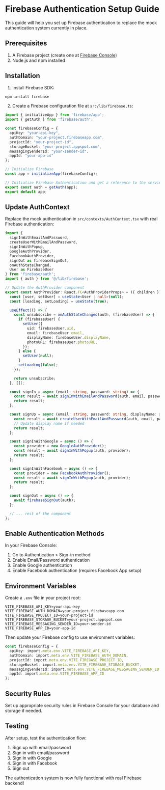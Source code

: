 # Firebase Authentication Setup Guide

This guide will help you set up Firebase authentication to replace the mock authentication system currently in place.

## Prerequisites

1. A Firebase project (create one at [Firebase Console](https://console.firebase.google.com/))
2. Node.js and npm installed

## Installation

1. Install Firebase SDK:
```bash
npm install firebase
```

2. Create a Firebase configuration file at `src/lib/firebase.ts`:

```typescript
import { initializeApp } from 'firebase/app';
import { getAuth } from 'firebase/auth';

const firebaseConfig = {
  apiKey: "your-api-key",
  authDomain: "your-project.firebaseapp.com",
  projectId: "your-project-id",
  storageBucket: "your-project.appspot.com",
  messagingSenderId: "your-sender-id",
  appId: "your-app-id"
};

// Initialize Firebase
const app = initializeApp(firebaseConfig);

// Initialize Firebase Authentication and get a reference to the service
export const auth = getAuth(app);
export default app;
```

## Update AuthContext

Replace the mock authentication in `src/contexts/AuthContext.tsx` with real Firebase authentication:

```typescript
import { 
  signInWithEmailAndPassword, 
  createUserWithEmailAndPassword, 
  signInWithPopup, 
  GoogleAuthProvider, 
  FacebookAuthProvider,
  signOut as firebaseSignOut,
  onAuthStateChanged,
  User as FirebaseUser
} from 'firebase/auth';
import { auth } from '@/lib/firebase';

// Update the AuthProvider component
export const AuthProvider: React.FC<AuthProviderProps> = ({ children }) => {
  const [user, setUser] = useState<User | null>(null);
  const [loading, setLoading] = useState(true);

  useEffect(() => {
    const unsubscribe = onAuthStateChanged(auth, (firebaseUser) => {
      if (firebaseUser) {
        setUser({
          uid: firebaseUser.uid,
          email: firebaseUser.email,
          displayName: firebaseUser.displayName,
          photoURL: firebaseUser.photoURL,
        });
      } else {
        setUser(null);
      }
      setLoading(false);
    });

    return unsubscribe;
  }, []);

  const signIn = async (email: string, password: string) => {
    const result = await signInWithEmailAndPassword(auth, email, password);
    return result;
  };

  const signUp = async (email: string, password: string, displayName: string) => {
    const result = await createUserWithEmailAndPassword(auth, email, password);
    // Update display name if needed
    return result;
  };

  const signInWithGoogle = async () => {
    const provider = new GoogleAuthProvider();
    const result = await signInWithPopup(auth, provider);
    return result;
  };

  const signInWithFacebook = async () => {
    const provider = new FacebookAuthProvider();
    const result = await signInWithPopup(auth, provider);
    return result;
  };

  const signOut = async () => {
    await firebaseSignOut(auth);
  };

  // ... rest of the component
};
```

## Enable Authentication Methods

In your Firebase Console:

1. Go to Authentication > Sign-in method
2. Enable Email/Password authentication
3. Enable Google authentication
4. Enable Facebook authentication (requires Facebook App setup)

## Environment Variables

Create a `.env` file in your project root:

```env
VITE_FIREBASE_API_KEY=your-api-key
VITE_FIREBASE_AUTH_DOMAIN=your-project.firebaseapp.com
VITE_FIREBASE_PROJECT_ID=your-project-id
VITE_FIREBASE_STORAGE_BUCKET=your-project.appspot.com
VITE_FIREBASE_MESSAGING_SENDER_ID=your-sender-id
VITE_FIREBASE_APP_ID=your-app-id
```

Then update your Firebase config to use environment variables:

```typescript
const firebaseConfig = {
  apiKey: import.meta.env.VITE_FIREBASE_API_KEY,
  authDomain: import.meta.env.VITE_FIREBASE_AUTH_DOMAIN,
  projectId: import.meta.env.VITE_FIREBASE_PROJECT_ID,
  storageBucket: import.meta.env.VITE_FIREBASE_STORAGE_BUCKET,
  messagingSenderId: import.meta.env.VITE_FIREBASE_MESSAGING_SENDER_ID,
  appId: import.meta.env.VITE_FIREBASE_APP_ID
};
```

## Security Rules

Set up appropriate security rules in Firebase Console for your database and storage if needed.

## Testing

After setup, test the authentication flow:
1. Sign up with email/password
2. Sign in with email/password
3. Sign in with Google
4. Sign in with Facebook
5. Sign out

The authentication system is now fully functional with real Firebase backend!
